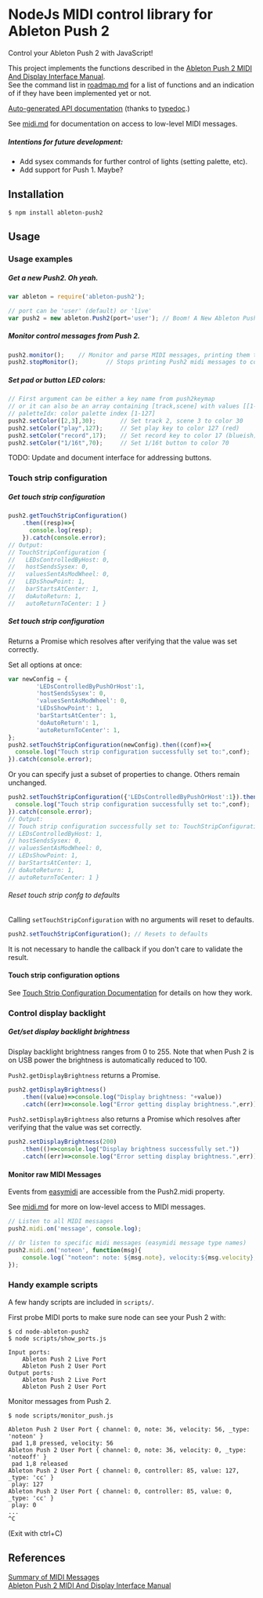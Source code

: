 # NodeJs MIDI control library for Ableton Push 2

Control your Ableton Push 2 with JavaScript!  

This project implements the functions described in the [Ableton Push 2 MIDI And Display Interface Manual](https://github.com/Ableton/push-interface/blob/master/doc/AbletonPush2MIDIDisplayInterface.asc).  
See the command list in [roadmap.md](/doc/roadmap.md) for a list of functions and an indication
of if they have been implemented yet or not.

[Auto-generated API documentation](https://samhiatt.github.io/node-ableton-push2/classes/_lib_push2_.push2.html)
(thanks to [typedoc](https://github.com/TypeStrong/typedoc).)

See [midi.md](/doc/midi.md) for documentation on access to low-level MIDI messages.

##### Intentions for future development:
- Add sysex commands for further control of lights (setting palette, etc).
- Add support for Push 1. Maybe?

## Installation

```
$ npm install ableton-push2
```

## Usage

### Usage examples
##### Get a new Push2. Oh yeah.
```javascript
var ableton = require('ableton-push2');

// port can be 'user' (default) or 'live'
var push2 = new ableton.Push2(port='user'); // Boom! A New Ableton Push 2!!
```

##### Monitor control messages from Push 2.
```javascript
push2.monitor(); 	// Monitor and parse MIDI messages, printing them to console.log
push2.stopMonitor(); 		// Stops printing Push2 midi messages to console.
```

##### Set pad or button LED colors:
```javascript
// First argument can be either a key name from push2keymap
// or it can also be an array containing [track,scene] with values [[1-8],[1-8]]
// paletteIdx: color palette index [1-127]
push2.setColor([2,3],30); 		// Set track 2, scene 3 to color 30
push2.setColor("play",127); 	// Set play key to color 127 (red)
push2.setColor("record",17); 	// Set record key to color 17 (blueish)
push2.setColor("1/16t",70); 	// Set 1/16t button to color 70
```
TODO: Update and document interface for addressing buttons.

### Touch strip configuration

##### Get touch strip configuration
```javascript
push2.getTouchStripConfiguration()
	.then((resp)=>{
	  console.log(resp);
	}).catch(console.error);
// Output:
// TouchStripConfiguration {
//   LEDsControlledByHost: 0,
//   hostSendsSysex: 0,
//   valuesSentAsModWheel: 0,
//   LEDsShowPoint: 1,
//   barStartsAtCenter: 1,
//   doAutoReturn: 1,
//   autoReturnToCenter: 1 }
```

##### Set touch strip configuration
Returns a Promise which resolves after verifying that the value was set correctly.  

Set all options at once:
```javascript
var newConfig = {
		'LEDsControlledByPushOrHost':1,
		'hostSendsSysex': 0,
		'valuesSentAsModWheel': 0,
		'LEDsShowPoint': 1,
		'barStartsAtCenter': 1,
		'doAutoReturn': 1,
		'autoReturnToCenter': 1,
};
push2.setTouchStripConfiguration(newConfig).then((conf)=>{
  console.log("Touch strip configuration successfully set to:",conf);
}).catch(console.error);
```
Or you can specify just a subset of properties to change. Others remain unchanged.
```javascript
push2.setTouchStripConfiguration({'LEDsControlledByPushOrHost':1}).then((conf)=>{
  console.log("Touch strip configuration successfully set to:",conf);
}).catch(console.error);
// Output:
// Touch strip configuration successfully set to: TouchStripConfiguration {
// LEDsControlledByHost: 1,
// hostSendsSysex: 0,
// valuesSentAsModWheel: 0,
// LEDsShowPoint: 1,
// barStartsAtCenter: 1,
// doAutoReturn: 1,
// autoReturnToCenter: 1 }
```
###### Reset touch strip confg to defaults
Calling `setTouchStripConfiguration` with no arguments will reset to defaults.
```javascript
push2.setTouchStripConfiguration(); // Resets to defaults
```
It is not necessary to handle the callback if you don't care to validate the result.


#### Touch strip configuration options
 See [Touch Strip Configuration Documentation](/doc/push2_reference.md#touch-strip-configuration) for details on how they work.


### Control display backlight
##### Get/set display backlight brightness
Display backlight brightness ranges from 0 to 255.   Note that when Push 2 is on
USB power the brightness is automatically reduced to 100.  

`Push2.getDisplayBrightness` returns a Promise.
```javascript
push2.getDisplayBrightness()
	.then((value)=>console.log("Display brightness: "+value))
	.catch((err)=>console.log("Error getting display brightness.",err));
```

`Push2.setDisplayBrightness` also returns a Promise which resolves after
verifying that the value was set correctly.
```javascript
push2.setDisplayBrightness(200)
	.then(()=>console.log("Display brightness successfully set."))
	.catch((err)=>console.log("Error setting display brightness.",err));
```

#### Monitor raw MIDI Messages
Events from [easymidi](https://github.com/dinchak/node-easymidi) are accessible from the
Push2.midi property.  

See [midi.md](/doc/midi.md) for more on low-level access to MIDI messages.
```javascript
// Listen to all MIDI messages
push2.midi.on('message', console.log);

// Or listen to specific midi messages (easymidi message type names)
push2.midi.on('noteon', function(msg){
	console.log(`"noteon": note: ${msg.note}, velocity:${msg.velocity}, channel:${msg.channel}`);
});
```

### Handy example scripts
A few handy scripts are included in `scripts/`.

First probe MIDI ports to make sure node can see your Push 2 with:
```
$ cd node-ableton-push2
$ node scripts/show_ports.js

Input ports:
	Ableton Push 2 Live Port
	Ableton Push 2 User Port
Output ports:
	Ableton Push 2 Live Port
	Ableton Push 2 User Port
```

Monitor messages from Push 2.
```
$ node scripts/monitor_push.js

Ableton Push 2 User Port { channel: 0, note: 36, velocity: 56, _type: 'noteon' }
 pad 1,8 pressed, velocity: 56
Ableton Push 2 User Port { channel: 0, note: 36, velocity: 0, _type: 'noteoff' }
 pad 1,8 released
Ableton Push 2 User Port { channel: 0, controller: 85, value: 127, _type: 'cc' }
 play: 127
Ableton Push 2 User Port { channel: 0, controller: 85, value: 0, _type: 'cc' }
 play: 0
...
^C
```  
(Exit with ctrl+C)


## References
[Summary of MIDI Messages](https://www.midi.org/specifications/item/table-1-summary-of-midi-message)  
[Ableton Push 2 MIDI And Display Interface Manual](https://github.com/Ableton/push-interface/blob/master/doc/AbletonPush2MIDIDisplayInterface.asc)  
